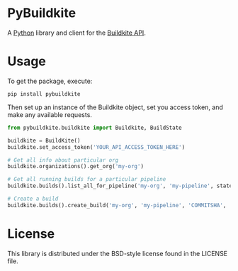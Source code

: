 # PyBuildkite

A [Python](https://www.python.org/) library and client for the [Buildkite API](https://buildkite.com/docs/api).

# Usage

To get the package, execute:

```
pip install pybuildkite
```

Then set up an instance of the Buildkite object, set you access token, and make any available requests.

```python
from pybuildkite.buildkite import Buildkite, BuildState

buildkite = BuildKite()
buildkite.set_access_token('YOUR_API_ACCESS_TOKEN_HERE')

# Get all info about particular org
buildkite.organizations().get_org('my-org')

# Get all running builds for a particular pipeline
buildkite.builds().list_all_for_pipeline('my-org', 'my-pipeline', state=BuildState.RUNNING)

# Create a build
buildkite.builds().create_build('my-org', 'my-pipeline', 'COMMITSHA', 'master', clean_checkout=True, message="My First Build!")
```



# License

This library is distributed under the BSD-style license found in the LICENSE file.
